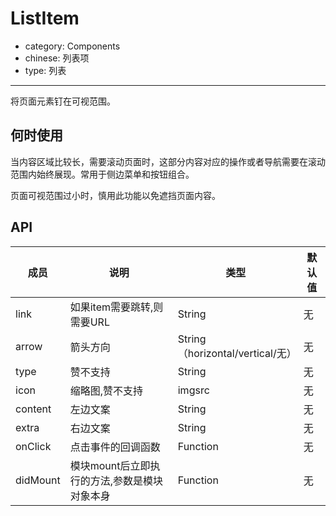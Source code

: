 # ListItem

- category: Components
- chinese: 列表项
- type: 列表

---

将页面元素钉在可视范围。

## 何时使用

当内容区域比较长，需要滚动页面时，这部分内容对应的操作或者导航需要在滚动范围内始终展现。常用于侧边菜单和按钮组合。

页面可视范围过小时，慎用此功能以免遮挡页面内容。

## API


| 成员        | 说明           | 类型               | 默认值       |
|------------|----------------|--------------------|--------------|
| link       | 如果item需要跳转,则需要URL  | String |   无  |
| arrow      | 箭头方向        | String（horizontal/vertical/无） |   无  |
| type       | 赞不支持        | String |   无  |
| icon       | 缩略图,赞不支持  | imgsrc |   无  |
| content    | 左边文案        | String |   无  |
| extra      | 右边文案        | String |   无  |
| onClick    | 点击事件的回调函数 | Function |   无  |
| didMount   | 模块mount后立即执行的方法,参数是模块对象本身        | Function |   无  |

